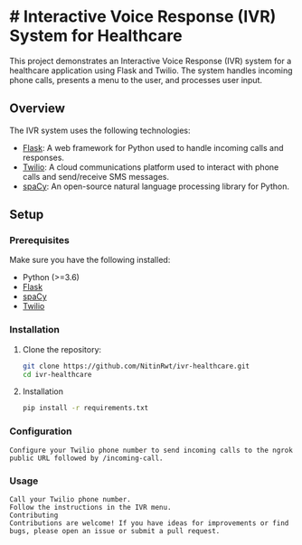 <h1># Interactive Voice Response (IVR) System for Healthcare</h1> 
This project demonstrates an Interactive Voice Response (IVR) system for a healthcare application using Flask and Twilio. The system handles incoming phone calls, presents a menu to the user, and processes user input.

## Overview

The IVR system uses the following technologies:

- [Flask](https://flask.palletsprojects.com/): A web framework for Python used to handle incoming calls and responses.
- [Twilio](https://www.twilio.com/): A cloud communications platform used to interact with phone calls and send/receive SMS messages.
- [spaCy](https://spacy.io/): An open-source natural language processing library for Python.

## Setup

### Prerequisites

Make sure you have the following installed:

- Python (>=3.6)
- [Flask](https://palletsprojects.com/p/flask/)
- [spaCy](https://spacy.io/usage)
- [Twilio](https://www.twilio.com/docs/python/install)

### Installation

1. Clone the repository:

   ```bash
   git clone https://github.com/NitinRwt/ivr-healthcare.git
   cd ivr-healthcare

2. Installation

   ```bash
   pip install -r requirements.txt

### Configuration
    Configure your Twilio phone number to send incoming calls to the ngrok public URL followed by /incoming-call.

### Usage
    Call your Twilio phone number.
    Follow the instructions in the IVR menu.
    Contributing
    Contributions are welcome! If you have ideas for improvements or find bugs, please open an issue or submit a pull request.

     
